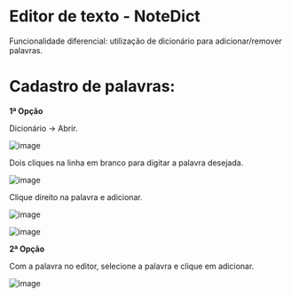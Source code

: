 # Editor de texto - NoteDict

Funcionalidade diferencial: utilização de dicionário para adicionar/remover palavras.

# Cadastro de palavras:

**1ª Opção**

Dicionário -> Abrir.

![image](https://user-images.githubusercontent.com/52978308/176008681-e173ba79-f454-42fa-8a3b-b96fb5629e18.png)

Dois cliques na linha em branco para digitar a palavra desejada.

![image](https://user-images.githubusercontent.com/52978308/176008983-5278d02c-f4b8-459a-a4ea-742e15d399e5.png)

Clique direito na palavra e adicionar.

![image](https://user-images.githubusercontent.com/52978308/176009056-3116ede1-1325-4bed-b3d7-4f53ac66c36d.png)

![image](https://user-images.githubusercontent.com/52978308/176009200-f9fb4a7a-ac2d-4d79-b9f0-a4bd81f07811.png)


**2ª Opção**

Com a palavra no editor, selecione a palavra e clique em adicionar.

![image](https://user-images.githubusercontent.com/52978308/176009287-9c1e7f4d-a5fd-4e88-b44f-119599f50fa8.png)
